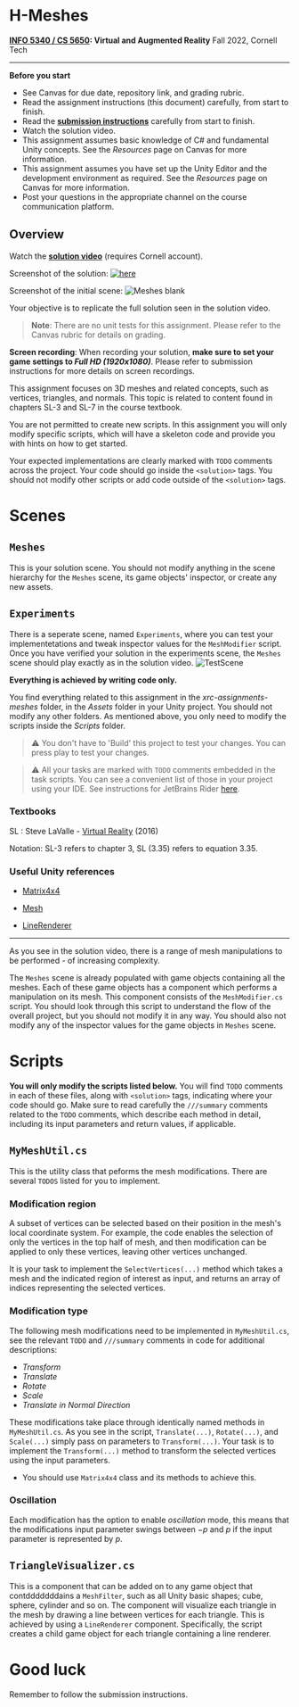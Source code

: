 # H-Meshes

**[INFO 5340 / CS 5650](https://www.cs.cornell.edu/courses/cs5650/): Virtual and Augmented Reality**
Fall 2022, Cornell Tech

---



**Before you start**
- See Canvas for due date, repository link, and grading rubric. 
- Read the assignment instructions (this document) carefully, from start to finish. 
- Read the **[submission instructions](../submission-instructions/submission-instructions.md)** carefully from start to finish.
- Watch the solution video.
- This assignment assumes basic knowledge of C# and fundamental Unity concepts. See the *Resources* page on Canvas for more information.
- This assignment assumes you have set up the Unity Editor and the development environment as required. See the *Resources* page on Canvas for more information.
- Post your questions in the appropriate channel on the course communication platform.

## Overview

Watch the **[solution video](https://drive.google.com/file/d/1uxtplqZLlvTTZzb9X8pjdCRNk3oZq-cD/view?usp=sharing)** (requires Cornell account).

Screenshot of the solution:
[![here](assets/images/meshes.png)](https://drive.google.com/file/d/1uxtplqZLlvTTZzb9X8pjdCRNk3oZq-cD/view?usp=sharing)

Screenshot of the initial scene:
![Meshes blank](assets/images/meshes_blank.png)

Your objective is to replicate the full solution seen in the solution video. 

> **Note**: There are no unit tests for this assignment. Please refer to the Canvas rubric for details on grading.

**Screen recording**: When recording your solution, **make sure to set your game settings to *Full HD (1920x1080)***. Please refer to submission instructions for more details on screen recordings.

This assignment focuses on 3D meshes and related concepts, such as vertices, triangles, and normals. This topic is related to content found in chapters SL-3 and SL-7 in the course textbook. 
    
You are not permitted to create new scripts. In this assignment you will only modify specific scripts, which will have a skeleton code and provide you with hints on how to get started.

Your expected implementations are clearly marked with `TODO` comments across the project. Your code should go inside the `<solution>` tags. You should not modify other scripts or add code outside of the `<solution>` tags. 

# Scenes
## `Meshes`

This is your solution scene. You should not modify anything in the scene hierarchy for the `Meshes` scene, its game objects' inspector, or create any new assets. 

## `Experiments`

There is a seperate scene, named `Experiments`, where you can test your implementetations and tweak inspector values for the `MeshModifier` script. Once you have verified your solution in the experiments scene, the `Meshes` scene should play exactly as in the solution video.
![TestScene](assets/images/meshes_experiments_scene.png)
    
**Everything is achieved by writing code only.**
    
You find everything related to this assignment in the *xrc-assignments-meshes* folder, in the *Assets* folder in your Unity project. You should not modify any other folders. As mentioned above, you only need to modify the scripts inside the *Scripts* folder.


    
> ⚠️ You don't have to 'Build' this project to test your changes. You can press play to test your changes.
    
> ⚠️ All your tasks are marked with `TODO` comments embedded in the task scripts. You can see a convenient list of those in your project using your IDE. See instructions for JetBrains Rider [here](https://www.jetbrains.com/help/rider/Navigation_and_Search__Navigating_Between_To_do_Items.html).
        
### Textbooks
    
SL : Steve LaValle - [Virtual Reality](http://lavalle.pl/vr/) (2016)

Notation: SL-3 refers to chapter 3, SL (3.35) refers to equation 3.35.
        
### Useful Unity references

- [Matrix4x4](https://docs.unity3d.com/ScriptReference/Matrix4x4.html)  
 
 - [Mesh](https://docs.unity3d.com/ScriptReference/Mesh.html)
 
 - [LineRenderer](https://docs.unity3d.com/ScriptReference/LineRenderer.html)
    

---

As you see in the solution video, there is a range of mesh manipulations to be performed - of increasing complexity.

The `Meshes` scene is already populated with game objects containing all the meshes. Each of these game objects has a component which performs a manipulation on its mesh. This component consists of the `MeshModifier.cs` script. You should look through this script to understand the flow of the overall project, but you should not modify it in any way. You should also not modify any of the inspector values for the game objects in `Meshes` scene.


# Scripts

**You will only modify the scripts listed below.** You will find `TODO` comments in each of these files, along with `<solution>` tags, indicating where your code should go. Make sure to read carefully the `///summary` comments related to the `TODO` comments, which describe each method in detail, including its input parameters and return values, if applicable.

## `MyMeshUtil.cs`

This is the utility class that peforms the mesh modifications. There are several `TODOS` listed for you to implement.

### Modification region
A subset of vertices can be selected based on their position in the mesh's local coordinate system. For example, the code enables the selection of only the vertices in the top half of mesh, and then modification can be applied to only these vertices, leaving other vertices unchanged.

It is your task to implement the `SelectVertices(...)` method which takes a mesh and the indicated region of interest as input, and returns an array of indices representing the selected vertices.

### Modification type
The following mesh modifications need to be implemented in `MyMeshUtil.cs`, see the relevant `TODO` and `///summary` comments in code for additional descriptions:
* *Transform*
* *Translate*
* *Rotate*
* *Scale*
* *Translate in Normal Direction*

These modifications take place through identically named methods in `MyMeshUtil.cs`. As you see in the script, `Translate(...)`, `Rotate(...)`, and `Scale(...)` simply pass on parameters to `Transform(...)`. Your task is to implement the `Transform(...)` method to transform the selected vertices using the input parameters.
* You should use `Matrix4x4` class and its methods to achieve this.

### Oscillation
Each modification has the option to enable *oscillation* mode, this means that the modifications input parameter swings between $-p$ and $p$ if the input parameter is represented by $p$.

## `TriangleVisualizer.cs`

This is a component that can be added on to any game object that contdddddddains a `MeshFilter`, such as all Unity basic shapes; cube, sphere, cylinder and so on. The component will visualize each triangle in the mesh by drawing a line between vertices for each triangle. This is achieved by using a `LineRenderer` component. Specifically, the script creates a child game object for each triangle containing a line renderer.


# Good luck

Remember to follow the submission instructions.